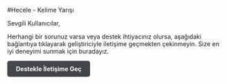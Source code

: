 #Hecele - Kelime Yarışı

Sevgili Kullanıcılar,

Herhangi bir sorunuz varsa veya destek ihtiyacınız olursa, aşağıdaki bağlantıya tıklayarak geliştiriciyle iletişime geçmekten çekinmeyin. Size en iyi deneyimi sunmak için buradayız.

<style> .support-link { display: inline-block; padding: 10px 20px; background: linear-gradient(to bottom right, rgba(26, 27, 35, 0.8), rgba(18, 19, 24, 0.8)); color: white; font-weight: bold; border-radius: 5px; text-decoration: none; } .support-link:hover { background: linear-gradient(to bottom right, rgba(26, 27, 35, 1), rgba(18, 19, 24, 1)); } </style> <a href="mailto:support@salihgun.dev" class="support-link"> Destekle İletişime Geç </a>
